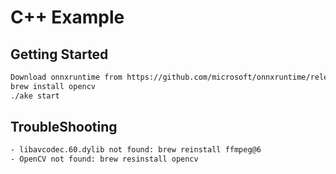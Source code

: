 # C++ Example

## Getting Started

```sh
Download onnxruntime from https://github.com/microsoft/onnxruntime/releases
brew install opencv
./ake start
```

## TroubleShooting

```sh
- libavcodec.60.dylib not found: brew reinstall ffmpeg@6
- OpenCV not found: brew resinstall opencv
```